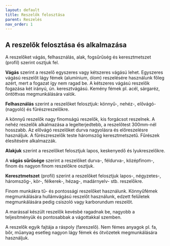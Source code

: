 ```yaml
---
layout: default
title: Reszelők felosztása
parent: Reszelés
nav_order: 1
---
```

## A reszelők felosztása és alkalmazása

A reszelőket vágás, felhasználás, alak, fogsűrűség és keresztmetszet (profil) szerint osztjuk fel.

**Vágás** szerint a reszelő egyszeres vagy kétszeres vágású lehet. Egyszeres vágású reszelőt lágy fémek (alumínium, ólom) reszelésére használunk főleg azért, mert a fogazat így nem ragad be. A kétszeres vágású reszelők fogazása két irányú, ún. keresztvágású. Kemény fémek pl. acél, sárgaréz, öntöttvas megmunkálására valók.

**Felhasználás** szerint a reszelőket felosztjuk: könnyű-, nehéz-, elővágó- (nagyoló) és fűrészreszelőkre.

A könnyű reszelők nagy finomságú reszelők, kis forgácsot reszelnek.
A nehéz reszelők alkalmazása a legelterjedtebb, a reszelőtest 300mm-nél hosszabb.
Az elővágó reszelőket durva nagyolásra és előreszelésre használjuk.
A fűrészreszelők teste háromszög keresztmetszetű. Fűrészek élesítésére alkalmazzák.

**Alakjuk** szerint a reszelőket felosztjuk lapos, keskenyedő és lyukreszelőkre.

A **vágás sűrűsége** szerint a reszelőket durva-, féldurva-, középfinom-, finom és nagyon finom reszelőkre osztjuk.

**Keresztmetszet** (profil) szerint a reszelőket felosztjuk lapos-, négyzetes-, háromszög-, kör-, félkerek-, hézag-, madárnyelv- stb. reszelőkre.

Finom munkákra tű- és pontossági reszelőket használunk. Könnyűfémek megmunkálására hullámvágású reszelőt használunk, edzett felületek megmunkálására pedig csiszoló vagy karborundum reszelőt.

A marással készült reszelők kevésbé ragadnak be, nagyobb a teljesítményük és pontosabbak a vágottakkal szemben.

A reszelők egyik fajtája a ráspoly (fareszelő). Nem fémes anyagok pl. fa, bőr, műanyag esetleg nagyon lágy fémek és ötvözetek megmunkálására használjuk.

